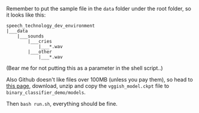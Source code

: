 Remember to put the sample file in the `data` folder under the root folder, so it looks like this:

    speech_technology_dev_environment
    |___data
        |___sounds
            |___cries
                |___*.wav
            |___other
                |___*.wav

(Bear me for not putting this as a parameter in the shell script..)

Also Github doesn't like files over 100MB (unless you pay them), so head to [this page](http://s3.amazonaws.com/audioanalysis/models.tar.gz), download, unzip and copy the `vggish_model.ckpt` file to `binary_classifier_demo/models`.

Then `bash run.sh`, everything should be fine.

